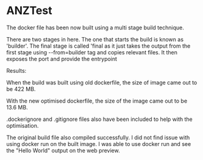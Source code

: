 # ANZTest
The docker file has  been now built using a multi stage build technique.

There are two stages in here. The one that starts the build is known as 'builder'.
The final stage is called 'final as it just takes the output from the first stage using --from=builder tag and copies relevant files.
It then exposes the port and provide the entrypoint

Results:

When the build was built using old dockerfile, the size of image came out to be 422 MB.

With the new optimised dockerfile, the size of the image came out to be 13.6 MB.

.dockerignore and .gitignore files also have been included to help with the optimisation.

The original build file also compiled successfully. I did not find issue with using docker run on the built image. I was able to use docker run and see the "Hello World" output on the web preview.





